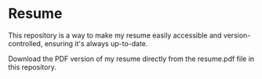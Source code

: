 # Resume

This repository is a way to make my resume easily accessible and version-controlled, ensuring it's always up-to-date.

Download the PDF version of my resume directly from the resume.pdf file in this repository.

